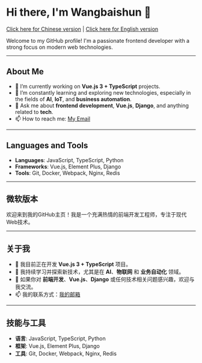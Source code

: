 # Hi there, I'm Wangbaishun 👋

[Click here for Chinese version](#%E5%BE%AE%E8%BD%AF%E7%89%88%E6%9C%AC) | [Click here for English version](#hi-there-im-wangbaishun)

Welcome to my GitHub profile! I'm a passionate frontend developer with a strong focus on modern web technologies.

---

## About Me

- 🔭 I’m currently working on **Vue.js 3 + TypeScript** projects.
- 🌱 I’m constantly learning and exploring new technologies, especially in the fields of **AI**, **IoT**, and **business automation**.
- 💬 Ask me about **frontend development**, **Vue.js**, **Django**, and anything related to **tech**.
- 📫 How to reach me: [My Email](mailto:your-email@example.com)

---

## Languages and Tools

- **Languages**: JavaScript, TypeScript, Python
- **Frameworks**: Vue.js, Element Plus, Django
- **Tools**: Git, Docker, Webpack, Nginx, Redis

---

## 微软版本

欢迎来到我的GitHub主页！我是一个充满热情的前端开发工程师，专注于现代Web技术。

---

## 关于我

- 🔭 我目前正在开发 **Vue.js 3 + TypeScript** 项目。
- 🌱 我持续学习并探索新技术，尤其是在 **AI**、**物联网** 和 **业务自动化** 领域。
- 💬 如果你对 **前端开发**、**Vue.js**、**Django** 或任何技术相关问题感兴趣，欢迎与我交流。
- 📫 我的联系方式：[我的邮箱](mailto:your-email@example.com)

---

## 技能与工具

- **语言**: JavaScript, TypeScript, Python
- **框架**: Vue.js, Element Plus, Django
- **工具**: Git, Docker, Webpack, Nginx, Redis
